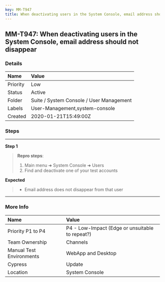 ```yaml
---
key: MM-T947
title: When deactivating users in the System Console, email address should not disappear
---
```


## MM-T947: When deactivating users in the System Console, email address should not disappear

### Details

| Name     | Value                                    |
| :------- | :--------------------------------------- |
| Priority | Low                                      |
| Status   | Active                                   |
| Folder   | Suite / System Console / User Management |
| Labels   | User-Management,system-console           |
| Created  | 2020-01-21T15:49:00Z                     |

### Steps

<hr/>

**Step 1**

> <article><strong>Repro steps</strong>:<ol><li>Main menu ➜ System Console ➜ Users</li><li>Find and deactivate one of your test accounts</li></ol></article>

**Expected**

> <article><ul><li>Email address does not disappear from that user</li></ul></article>

<hr/>

### More Info

| Name                     | Value                                           |
| :----------------------- | :---------------------------------------------- |
| Priority P1 to P4        | P4 - Low-Impact (Edge or unsuitable to repeat?) |
| Team Ownership           | Channels                                        |
| Manual Test Environments | WebApp and Desktop                              |
| Cypress                  | Update                                          |
| Location                 | System Console                                  |
